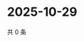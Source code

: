 # 2025-10-29

共 0 条

<!-- BEGIN ZHIHUVIDEO -->
<!-- 最后更新时间 Wed Oct 29 2025 07:10:49 GMT+0800 (China Standard Time) -->

<!-- END ZHIHUVIDEO -->
